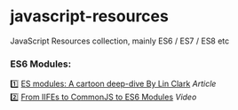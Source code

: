 # javascript-resources
JavaScript Resources collection, mainly ES6 / ES7 / ES8 etc

### ES6 Modules:  
:one: [ES modules: A cartoon deep-dive By Lin Clark](https://hacks.mozilla.org/2018/03/es-modules-a-cartoon-deep-dive) _Article_  
:two: [From IIFEs to CommonJS to ES6 Modules](https://www.youtube.com/watch?v=qJWALEoGge4) _Video_  
